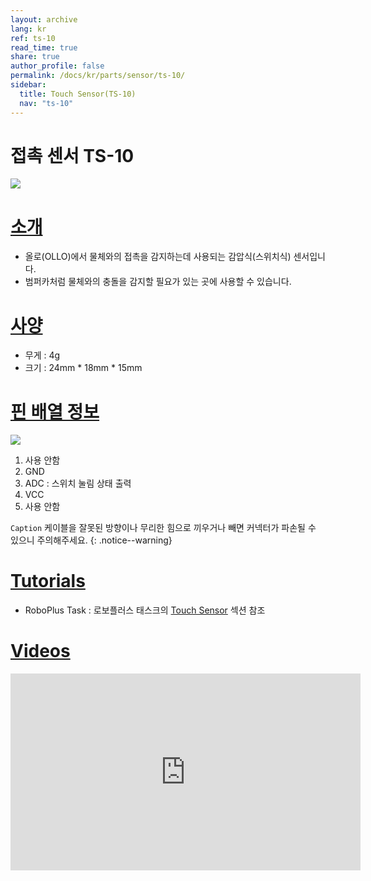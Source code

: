 ```yaml
---
layout: archive
lang: kr
ref: ts-10
read_time: true
share: true
author_profile: false
permalink: /docs/kr/parts/sensor/ts-10/
sidebar:
  title: Touch Sensor(TS-10)
  nav: "ts-10"
---
```


# 접촉 센서 TS-10

![](/assets/images/parts/sensors/touch.jpg)

# [소개](#introduction)

- 올로(OLLO)에서 물체와의 접촉을 감지하는데 사용되는 감압식(스위치식) 센서입니다.
- 범퍼카처럼 물체와의 충돌을 감지할 필요가 있는 곳에 사용할 수 있습니다.

# [사양](#specifications)

- 무게 : 4g
- 크기 : 24mm * 18mm * 15mm

# [핀 배열 정보](#pinout)

![](/assets/images/parts/sensors/ts-10_pinout.png)

1.  사용 안함
2.  GND
3.  ADC : 스위치 눌림 상태 출력
4.  VCC
5.  사용 안함

`Caption` 케이블을 잘못된 방향이나 무리한 힘으로 끼우거나 빼면 커넥터가 파손될 수 있으니 주의해주세요. {: .notice--warning}

# [Tutorials](#tutorials)

- RoboPlus Task : 로보플러스 태스크의 [Touch Sensor] 섹션 참조

# [Videos](#videos)

<iframe width="560" height="315" src="https://www.youtube.com/embed/VjQVJDzVN5E" frameborder="0" allowfullscreen></iframe>

[제어기별 연결장치]: /docs/kr/parts/controller/controller_compatibility/
[Touch Sensor]: /docs/en/software/rplus1/task/programming_02/#touch-sensor
